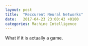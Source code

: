 ```yaml
---
layout: post
title:  "Reccurent Neural Networks"
date:   2017-04-23 23:00:43 +0100
categories: Machine Intelligence 
---
```

What if it is actually a game. 
